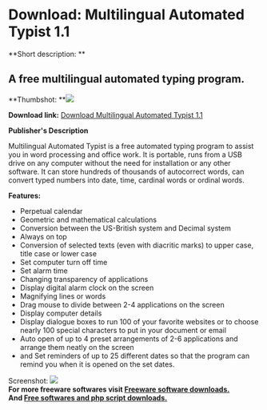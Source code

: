 # Download: Multilingual Automated Typist 1.1

**Short description: **

## A free multilingual automated typing program.

  
**Thumbshot: **![](http://www.freewarefiles.com/screenshot/mat11_md.jpg)   
  
**Download link:** [Download Multilingual Automated Typist 1.1](http://freesoftwares.boysofts.com/Multilingual-Automated-Typist_program_97044.html)  
  

**Publisher's Description**  
  

Multilingual Automated Typist is a free automated typing program to assist you
in word processing and office work. It is portable, runs from a USB drive on
any computer without the need for installation or any other software. It can
store hundreds of thousands of autocorrect words, can convert typed numbers
into date, time, cardinal words or ordinal words.

**Features:**

  * Perpetual calendar 
  * Geometric and mathematical calculations 
  * Conversion between the US-British system and Decimal system 
  * Always on top 
  * Conversion of selected texts (even with diacritic marks) to upper case, title case or lower case 
  * Set computer turn off time 
  * Set alarm time 
  * Changing transparency of applications 
  * Display digital alarm clock on the screen 
  * Magnifying lines or words 
  * Drag mouse to divide between 2-4 applications on the screen 
  * Display computer details 
  * Display dialogue boxes to run 100 of your favorite websites or to choose nearly 100 special characters to put in your document or email 
  * Auto open of up to 4 preset arrangements of 2-6 applications and arrange them neatly on the screen 
  * and Set reminders of up to 25 different dates so that the program can remind you when it is opened on the set dates. 

  
  
Screenshot: ![](http://www.freewarefiles.com/screenshot/mat11.jpg)  
**For more freeware softwares visit [Freeware software downloads.](http://freesoftwares.boysofts.com/)**   
**And [Free softwares and php script downloads.](http://www.boysofts.com/)**

